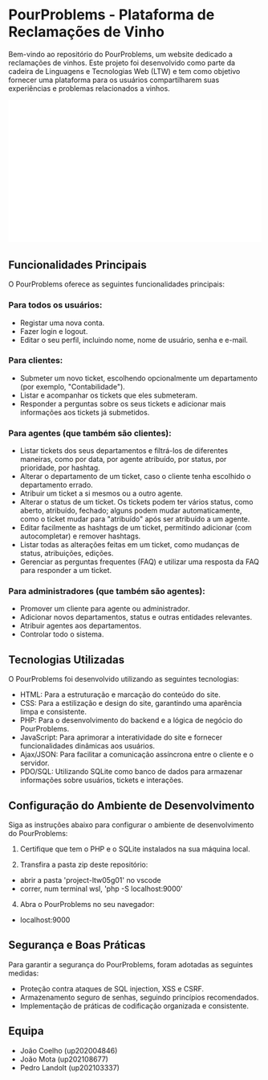 # PourProblems - Plataforma de Reclamações de Vinho

Bem-vindo ao repositório do PourProblems, um website dedicado a reclamações de vinhos. Este projeto foi desenvolvido como parte da cadeira de Linguagens e Tecnologias Web (LTW) e tem como objetivo fornecer uma plataforma para os usuários compartilharem suas experiências e problemas relacionados a vinhos.

![Alt text](https://github.com/Jcoelho13/PourProblems/blob/main/sources/PourProblems_Logo_White.png)

## Funcionalidades Principais

O PourProblems oferece as seguintes funcionalidades principais:

### Para todos os usuários:

- Registar uma nova conta.
- Fazer login e logout.
- Editar o seu perfil, incluindo nome, nome de usuário, senha e e-mail.

### Para clientes:

- Submeter um novo ticket, escolhendo opcionalmente um departamento (por exemplo, "Contabilidade").
- Listar e acompanhar os tickets que eles submeteram.
- Responder a perguntas sobre os seus tickets e adicionar mais informações aos tickets já submetidos.

### Para agentes (que também são clientes):

- Listar tickets dos seus departamentos e filtrá-los de diferentes maneiras, como por data, por agente atribuído, por status, por prioridade, por hashtag.
- Alterar o departamento de um ticket, caso o cliente tenha escolhido o departamento errado.
- Atribuir um ticket a si mesmos ou a outro agente.
- Alterar o status de um ticket. Os tickets podem ter vários status, como aberto, atribuído, fechado; alguns podem mudar automaticamente, como o ticket mudar para "atribuído" após ser atribuído a um agente.
- Editar facilmente as hashtags de um ticket, permitindo adicionar (com autocompletar) e remover hashtags.
- Listar todas as alterações feitas em um ticket, como mudanças de status, atribuições, edições.
- Gerenciar as perguntas frequentes (FAQ) e utilizar uma resposta da FAQ para responder a um ticket.

### Para administradores (que também são agentes):

- Promover um cliente para agente ou administrador.
- Adicionar novos departamentos, status e outras entidades relevantes.
- Atribuir agentes aos departamentos.
- Controlar todo o sistema.

## Tecnologias Utilizadas

O PourProblems foi desenvolvido utilizando as seguintes tecnologias:

- HTML: Para a estruturação e marcação do conteúdo do site.
- CSS: Para a estilização e design do site, garantindo uma aparência limpa e consistente.
- PHP: Para o desenvolvimento do backend e a lógica de negócio do PourProblems.
- JavaScript: Para aprimorar a interatividade do site e fornecer funcionalidades dinâmicas aos usuários.
- Ajax/JSON: Para facilitar a comunicação assíncrona entre o cliente e o servidor.
- PDO/SQL: Utilizando SQLite como banco de dados para armazenar informações sobre usuários, tickets e interações.

## Configuração do Ambiente de Desenvolvimento

Siga as instruções abaixo para configurar o ambiente de desenvolvimento do PourProblems:

1. Certifique que tem o PHP e o SQLite instalados na sua máquina local.

2. Transfira a pasta zip deste repositório:

- abrir a pasta 'project-ltw05g01' no vscode
- correr, num terminal wsl, 'php -S localhost:9000'

4. Abra o PourProblems no seu navegador:

- localhost:9000

## Segurança e Boas Práticas

Para garantir a segurança do PourProblems, foram adotadas as seguintes medidas:

- Proteção contra ataques de SQL injection, XSS e CSRF.
- Armazenamento seguro de senhas, seguindo princípios recomendados.
- Implementação de práticas de codificação organizada e consistente.

## Equipa

- João Coelho (up202004846)
- João Mota (up202108677)
- Pedro Landolt (up202103337)

   
